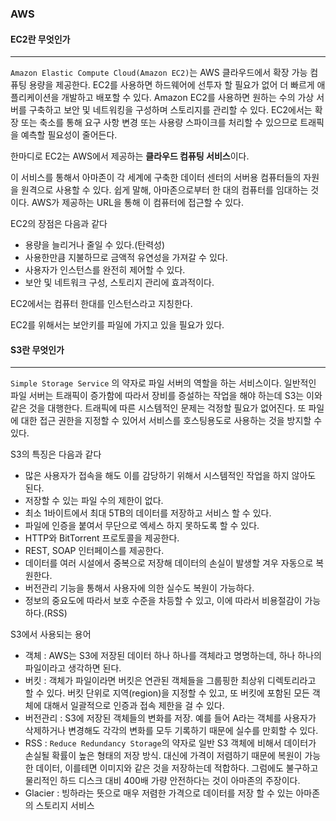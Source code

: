 ### AWS



#### EC2란 무엇인가

------

`Amazon Elastic Compute Cloud(Amazon EC2)`는 AWS 클라우드에서 확장 가능 컴퓨팅 용량을 제공한다. EC2를 사용하면 하드웨어에 선투자 할 필요가 없어 더 빠르게 애플리케이션을 개발하고 배포할 수 있다. Amazon EC2를 사용하면 원하는 수의 가상 서버를 구축하고 보안 및 네트워킹을 구성하며 스토리지를 관리할 수 있다. EC2에서는 확장 또는 축소를 통해 요구 사항 변경 또는 사용량 스파이크를 처리할 수 있으므로 트래픽을 예측할 필요성이 줄어든다. 

한마디로 EC2는 AWS에서 제공하는 **클라우드 컴퓨팅 서비스**이다. 

이 서비스를 통해서 아마존이 각 세계에 구축한 데이터 센터의 서버용 컴퓨터들의 자원을 원격으로 사용할 수 있다. 쉽게 말해, 아마존으로부터 한 대의 컴퓨터를 임대하는 것이다. AWS가 제공하는 URL을 통해 이 컴퓨터에 접근할 수 있다. 

EC2의 장점은 다음과 같다

* 용량을 늘리거나 줄일 수 있다.(탄력성)
* 사용한만큼 지불하므로 금액적 유연성을 가져갈 수 있다. 
* 사용자가 인스턴스를 완전히 제어할 수 있다.
* 보안 및 네트워크 구성, 스토리지 관리에 효과적이다. 

EC2에서는 컴퓨터 한대를 인스턴스라고 지칭한다. 

EC2를 위해서는 보안키를 파일에 가지고 있을 필요가 있다. 



#### S3란 무엇인가

------

`Simple Storage Service` 의 약자로 파일 서버의 역할을 하는 서비스이다. 일반적인 파일 서버는 트래픽이 증가함에 따라서 장비를 증설하는 작업을 해야 하는데 S3는 이와 같은 것을 대행한다. 트래픽에 따른 시스템적인 문제는 걱정할 필요가 없어진다. 또 파일에 대한 접근 권한을 지정할 수 있어서 서비스를 호스팅용도로 사용하는 것을 방지할 수 있다. 

S3의 특징은 다음과 같다

* 많은 사용자가 접속을 해도 이를 감당하기 위해서 시스템적인 작업을 하지 않아도 된다.
* 저장할 수 있는 파일 수의 제한이 없다.
* 최소 1바이트에서 최대 5TB의 데이터를 저장하고 서비스 할 수 있다.
* 파일에 인증을 붙여서 무단으로 엑세스 하지 못하도록 할 수 있다.
* HTTP와 BitTorrent 프로토콜을 제공한다. 
* REST, SOAP 인터페이스를 제공한다.
* 데이터를 여러 시설에서 중복으로 저장해 데이터의 손실이 발생할 겨우 자동으로 복원한다.
* 버전관리 기능을 통해서 사용자에 의한 실수도 복원이 가능하다.
* 정보의 중요도에 따라서 보호 수준을 차등할 수 있고, 이에 따라서 비용절감이 가능하다.(RSS)

S3에서 사용되는 용어

* 객체 : AWS는 S3에 저장된 데이터 하나 하나를 객체라고 명명하는데, 하나 하나의 파일이라고 생각하면 된다. 
* 버킷 : 객체가 파일이라면 버킷은 연관된 객체들을 그룹핑한 최상위 디렉토리라고 할 수 있다. 버킷 단위로 지역(region)을 지정할 수 있고, 또 버킷에 포함된 모든 객체에 대해서 일괄적으로 인증과 접속 제한을 걸 수 있다. 
* 버전관리 : S3에 저장된 객체들의 변화를 저장. 예를 들어 A라는 객체를 사용자가 삭제하거나 변경해도 각각의 변화를 모두 기록하기 때문에 실수를 만회할 수 있다. 
* RSS : `Reduce Redundancy Storage`의 약자로 일반 S3 객체에 비해서 데이터가 손실될 확률이 높은 형태의 저장 방식. 대신에 가격이 저렴하기 때문에 복원이 가능한 데이터, 이를테면 이미지와 같은 것을 저장하는데 적합하다. 그럼에도 불구하고 물리적인 하드 디스크 대비 400배 가량 안전하다는 것이 아마존의 주장이다.
* Glacier : 빙하라는 뜻으로 매우 저렴한 가격으로 데이터를 저장 할 수 있는 아마존의 스토리지 서비스



